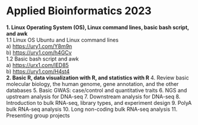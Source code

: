 # **Applied Bioinformatics 2023**
**1. Linux Operating System (OS), Linux command lines, basic bash script, and awk** \
   1.1 Linux OS Ubuntu and Linux command lines \
   a) https://ury1.com/Y8m9n \
   b) https://ury1.com/h4GCv \
   1.2 Basic bash script and awk \
   a) https://urx1.com/lED85 \
   b) https://ury1.com/H4st4 \
**2. Basic R, data visualization with R, and statistics with R**
4. Review basic molecular biology, the human genome, gene annotation, and the other databases
5. Basic GWAS: case/control and quantitative traits 
6. NGS and upstream analysis for DNA-seq
7. Downstream analysis for DNA-seq
8. Introduction to bulk RNA-seq, library types, and experiment design 
9. PolyA bulk RNA-seq analysis
10. Long non-coding bulk RNA-seq analysis
11. Presenting group projects
